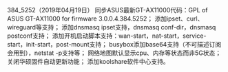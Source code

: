 384_5252（2019年04月19日）
同步ASUS最新GT-AX11000代码：GPL of ASUS GT-AX11000 for firmware 3.0.0.4.384.5252；
添加ipset、curl、wireguard等支持；
添加dnsmasq ipset支持，dnsmasq conf-dir，dnsmasq postconf支持；
添加开机启动脚本支持：wan-start，nat-start，service-start，init-start，post-mount支持；
busybox添加base64支持（不可描述订阅会用到），netstat -p支持等；
网络地图默认显示cpu、内存等状态而非5G状态；
关闭华硕固件自动更新功能；
添加koolshare软件中心支持。